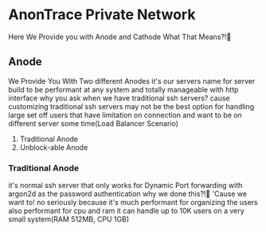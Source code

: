 # AnonTrace Private Network
Here We Provide you with Anode and Cathode
What That Means?!🤔
## Anode
We Provide You With Two different Anodes
it's our servers name for server build to be performant at any system and totally manageable with http interface
why you ask when we have traditional ssh servers?
 cause customizing traditional ssh servers may not be the best option for handling large set off users that have limitation on connection and want to be on different server some time(Load Balancer Scenario)
 1. Traditional Anode
 2. Unblock-able Anode

### Traditional Anode
it's normal ssh server that only works for Dynamic Port forwarding with argon2d as the password authentication
why we done this?!🤔
'Cause we want to!
no seriously because it's much performant for organizing the users also performant for cpu and ram it can handle up to 10K users on a very small system(RAM 512MB, CPU 1GB)

